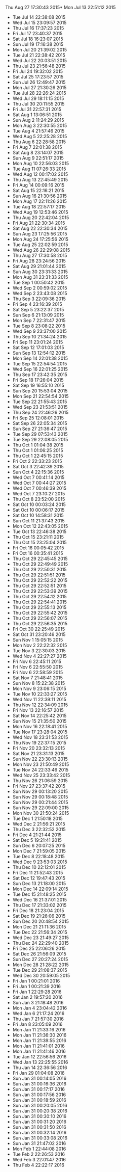 Thu Aug 27 17:30:43 2015* Mon Jul 13 22:51:12 2015
* Tue Jul 14 22:38:08 2015
* Wed Jul 15 23:09:57 2015
* Thu Jul 16 17:37:23 2015
* Fri Jul 17 23:40:37 2015
* Sat Jul 18 16:23:07 2015
* Sun Jul 19 17:16:38 2015
* Mon Jul 20 21:39:02 2015
* Tue Jul 21 22:38:42 2015
* Wed Jul 22 20:03:51 2015
* Thu Jul 23 21:56:48 2015
* Fri Jul 24 19:32:02 2015
* Sat Jul 25 17:23:57 2015
* Sun Jul 26 12:49:47 2015
* Mon Jul 27 21:30:26 2015
* Tue Jul 28 22:26:24 2015
* Wed Jul 29 18:11:15 2015
* Thu Jul 30 20:11:55 2015
* Fri Jul 31 22:57:31 2015
* Sat Aug  1 13:06:51 2015
* Sun Aug  2 11:24:29 2015
* Mon Aug  3 22:30:55 2015
* Tue Aug  4 21:57:46 2015
* Wed Aug  5 22:25:28 2015
* Thu Aug  6 22:28:58 2015
* Fri Aug  7 22:01:38 2015
* Sat Aug  8 23:14:07 2015
* Sun Aug  9 22:51:17 2015
* Mon Aug 10 22:56:03 2015
* Tue Aug 11 07:26:33 2015
* Wed Aug 12 00:17:02 2015
* Thu Aug 13 22:45:49 2015
* Fri Aug 14 00:09:16 2015
* Sat Aug 15 22:16:21 2015
* Sun Aug 16 21:30:56 2015
* Mon Aug 17 22:11:26 2015
* Tue Aug 18 22:57:17 2015
* Wed Aug 19 12:53:46 2015
* Thu Aug 20 22:42:04 2015
* Fri Aug 21 22:30:34 2015
* Sat Aug 22 22:30:34 2015
* Sun Aug 23 17:25:56 2015
* Mon Aug 24 17:25:56 2015
* Tue Aug 25 22:02:59 2015
* Wed Aug 26 22:29:08 2015
* Thu Aug 27 17:30:58 2015
* Fri Aug 28 23:24:56 2015
* Sat Aug 29 21:01:44 2015
* Sun Aug 30 23:31:33 2015
* Mon Aug 31 23:31:33 2015
* Tue Sep  1 00:50:42 2015
* Wed Sep  2 00:59:02 2015
* Wed Sep  2 23:43:08 2015
* Thu Sep  3 22:09:36 2015
* Fri Sep  4 23:16:39 2015
* Sat Sep  5 23:22:37 2015
* Sun Sep  6 21:13:09 2015
* Mon Sep  7 22:31:47 2015
* Tue Sep  8 23:08:22 2015
* Wed Sep  9 23:37:00 2015
* Thu Sep 10 21:34:24 2015
* Fri Sep 11 23:01:24 2015
* Sat Sep 12 17:01:03 2015
* Sun Sep 13 12:54:12 2015
* Mon Sep 14 22:01:38 2015
* Tue Sep 15 22:54:54 2015
* Wed Sep 16 22:01:25 2015
* Thu Sep 17 23:42:35 2015
* Fri Sep 18 17:26:04 2015
* Sat Sep 19 16:55:10 2015
* Sun Sep 20 15:53:04 2015
* Mon Sep 21 22:54:54 2015
* Tue Sep 22 21:55:43 2015
* Wed Sep 23 21:53:51 2015
* Thu Sep 24 22:46:26 2015
* Fri Sep 25 12:08:01 2015
* Sat Sep 26 22:05:34 2015
* Sun Sep 27 21:36:47 2015
* Tue Sep 29 07:53:43 2015
* Tue Sep 29 22:08:05 2015
* Thu Oct  1 01:04:38 2015
* Thu Oct  1 01:06:25 2015
* Thu Oct  1 22:45:15 2015
* Fri Oct  2 22:33:23 2015
* Sat Oct  3 22:42:39 2015
* Sun Oct  4 22:15:36 2015
* Wed Oct  7 00:41:14 2015
* Wed Oct  7 00:44:27 2015
* Wed Oct  7 00:46:39 2015
* Wed Oct  7 23:10:27 2015
* Thu Oct  8 23:52:00 2015
* Sat Oct 10 00:03:24 2015
* Sat Oct 10 00:06:17 2015
* Sat Oct 10 14:58:31 2015
* Sun Oct 11 21:37:43 2015
* Mon Oct 12 22:43:05 2015
* Tue Oct 13 22:46:38 2015
* Thu Oct 15 23:21:11 2015
* Thu Oct 15 23:25:04 2015
* Fri Oct 16 00:05:42 2015
* Fri Oct 16 00:35:41 2015
* Thu Oct 29 22:45:45 2015
* Thu Oct 29 22:49:49 2015
* Thu Oct 29 22:50:31 2015
* Thu Oct 29 22:51:51 2015
* Thu Oct 29 22:52:22 2015
* Thu Oct 29 22:52:51 2015
* Thu Oct 29 22:53:39 2015
* Thu Oct 29 22:54:12 2015
* Thu Oct 29 22:54:41 2015
* Thu Oct 29 22:55:13 2015
* Thu Oct 29 22:55:42 2015
* Thu Oct 29 22:56:07 2015
* Thu Oct 29 22:56:35 2015
* Fri Oct 30 22:25:49 2015
* Sat Oct 31 23:20:46 2015
* Sun Nov  1 15:05:15 2015
* Mon Nov  2 22:22:32 2015
* Tue Nov  3 22:30:03 2015
* Wed Nov  4 22:27:27 2015
* Fri Nov  6 22:45:11 2015
* Fri Nov  6 22:55:50 2015
* Fri Nov  6 22:58:59 2015
* Sat Nov  7 21:48:41 2015
* Sun Nov  8 15:22:38 2015
* Mon Nov  9 23:06:15 2015
* Tue Nov 10 22:33:27 2015
* Wed Nov 11 22:39:11 2015
* Thu Nov 12 22:34:09 2015
* Fri Nov 13 22:16:57 2015
* Sat Nov 14 22:25:42 2015
* Sun Nov 15 21:35:50 2015
* Mon Nov 16 22:18:41 2015
* Tue Nov 17 23:28:04 2015
* Wed Nov 18 23:31:53 2015
* Thu Nov 19 22:37:15 2015
* Fri Nov 20 23:32:13 2015
* Sat Nov 21 23:31:13 2015
* Sun Nov 22 23:30:13 2015
* Mon Nov 23 21:50:49 2015
* Tue Nov 24 22:33:46 2015
* Wed Nov 25 23:33:42 2015
* Thu Nov 26 21:06:59 2015
* Fri Nov 27 23:37:42 2015
* Sun Nov 29 00:13:20 2015
* Sun Nov 29 00:18:48 2015
* Sun Nov 29 00:21:44 2015
* Sun Nov 29 22:09:00 2015
* Mon Nov 30 21:50:24 2015
* Tue Dec  1 21:50:18 2015
* Wed Dec  2 21:56:21 2015
* Thu Dec  3 22:32:52 2015
* Fri Dec  4 21:21:44 2015
* Sat Dec  5 19:21:41 2015
* Sun Dec  6 20:07:25 2015
* Mon Dec  7 21:59:05 2015
* Tue Dec  8 22:18:48 2015
* Wed Dec  9 23:53:03 2015
* Thu Dec 10 22:12:01 2015
* Fri Dec 11 21:52:43 2015
* Sat Dec 12 19:47:43 2015
* Sun Dec 13 21:18:00 2015
* Mon Dec 14 22:09:14 2015
* Tue Dec 15 21:48:25 2015
* Wed Dec 16 21:37:01 2015
* Thu Dec 17 21:33:02 2015
* Fri Dec 18 21:23:04 2015
* Sat Dec 19 21:26:06 2015
* Sun Dec 20 20:48:54 2015
* Mon Dec 21 21:11:36 2015
* Tue Dec 22 21:56:34 2015
* Wed Dec 23 21:49:27 2015
* Thu Dec 24 22:29:40 2015
* Fri Dec 25 22:06:26 2015
* Sat Dec 26 21:56:09 2015
* Sun Dec 27 20:27:24 2015
* Mon Dec 28 21:28:22 2015
* Tue Dec 29 21:08:37 2015
* Wed Dec 30 20:59:05 2015
* Fri Jan  1 00:21:01 2016
* Fri Jan  1 00:21:39 2016
* Fri Jan  1 22:29:28 2016
* Sat Jan  2 19:57:20 2016
* Sun Jan  3 21:18:48 2016
* Mon Jan  4 23:04:42 2016
* Wed Jan  6 21:17:24 2016
* Thu Jan  7 21:57:30 2016
* Fri Jan  8 23:05:09 2016
* Mon Jan 11 21:33:16 2016
* Mon Jan 11 21:36:30 2016
* Mon Jan 11 21:39:55 2016
* Mon Jan 11 21:41:01 2016
* Mon Jan 11 21:41:46 2016
* Tue Jan 12 22:56:56 2016
* Wed Jan 13 22:25:55 2016
* Thu Jan 14 22:36:56 2016
* Fri Jan 29 01:04:08 2016
* Sun Jan 31 00:14:05 2016
* Sun Jan 31 00:16:36 2016
* Sun Jan 31 00:17:17 2016
* Sun Jan 31 00:17:56 2016
* Sun Jan 31 00:18:59 2016
* Sun Jan 31 00:20:05 2016
* Sun Jan 31 00:20:38 2016
* Sun Jan 31 00:30:10 2016
* Sun Jan 31 00:31:20 2016
* Sun Jan 31 00:31:50 2016
* Sun Jan 31 00:32:14 2016
* Sun Jan 31 00:33:08 2016
* Sun Jan 31 21:47:02 2016
* Mon Feb  1 22:44:08 2016
* Tue Feb  2 22:26:53 2016
* Wed Feb  3 22:01:47 2016
* Thu Feb  4 22:22:17 2016